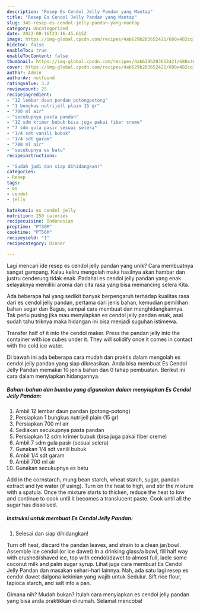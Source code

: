 ```yaml
---
description: "Resep Es Cendol Jelly Pandan yang Mantap"
title: "Resep Es Cendol Jelly Pandan yang Mantap"
slug: 345-resep-es-cendol-jelly-pandan-yang-mantap
category: Uncategorized
date: 2022-08-16T23:16:45.615Z
image: https://img-global.cpcdn.com/recipes/4ab629b283652421/680x482cq70/es-cendol-jelly-pandan-foto-resep-utama.jpg
hideToc: false
enableToc: true
enableTocContent: false
thumbnail: https://img-global.cpcdn.com/recipes/4ab629b283652421/680x482cq70/es-cendol-jelly-pandan-foto-resep-utama.jpg
cover: https://img-global.cpcdn.com/recipes/4ab629b283652421/680x482cq70/es-cendol-jelly-pandan-foto-resep-utama.jpg
author: Admin
authorAv: notfound
ratingvalue: 3.2
reviewcount: 25
recipeingredient:
- "12 lembar daun pandan potongpotong"
- "1 bungkus nutrijell plain 15 gr"
- "700 ml air"
- "secukupnya pasta pandan"
- "12 sdm krimer bubuk bisa juga pakai fiber creme"
- "7 sdm gula pasir sesuai selera"
- "1/4 sdt vanili bubuk"
- "1/4 sdt garam"
- "700 ml air"
- "secukupnya es batu"
recipeinstructions:

- "Sudah jadi dan siap dihidangkan!"
categories:
- Resep
tags:
- es
- cendol
- jelly

katakunci: es cendol jelly 
nutrition: 250 calories
recipecuisine: Indonesian
preptime: "PT30M"
cooktime: "PT56M"
recipeyield: "1"
recipecategory: Dinner

---
```





Lagi mencari ide resep es cendol jelly pandan yang unik? Cara membuatnya sangat gampang. Kalau keliru mengolah maka hasilnya akan hambar dan justru cenderung tidak enak. Padahal es cendol jelly pandan yang enak selayaknya memiliki aroma dan cita rasa yang bisa memancing selera Kita.





Ada beberapa hal yang sedikit banyak berpengaruh terhadap kualitas rasa dari es cendol jelly pandan, pertama dari jenis bahan, kemudian pemilihan bahan segar dan Bagus, sampai cara membuat dan menghidangkannya. Tak perlu pusing jika mau menyiapkan es cendol jelly pandan enak,      asal sudah tahu triknya maka hidangan ini bisa menjadi suguhan istimewa.














Transfer half of it into the cendol maker. Press the pandan jelly into the container with ice cubes under it. They will solidify once it comes in contact with the cold ice water.






Di bawah ini ada beberapa cara mudah dan praktis dalam mengolah es cendol jelly pandan yang siap dikreasikan. Anda bisa membuat Es Cendol Jelly Pandan memakai 10 jenis bahan dan 0 tahap pembuatan. Berikut ini cara dalam menyiapkan hidangannya.

<!--inarticleads1-->

##### Bahan-bahan dan bumbu yang digunakan dalam menyiapkan Es Cendol Jelly Pandan:

1. Ambil 12 lembar daun pandan (potong-potong)
1. Persiapkan 1 bungkus nutrijell plain (15 gr)
1. Persiapkan 700 ml air
1. Sediakan secukupnya pasta pandan
1. Persiapkan 12 sdm krimer bubuk (bisa juga pakai fiber creme)
1. Ambil 7 sdm gula pasir (sesuai selera)
1. Gunakan 1/4 sdt vanili bubuk
1. Ambil 1/4 sdt garam
1. Ambil 700 ml air
1. Gunakan secukupnya es batu


Add in the cornstarch, mung bean starch, wheat starch, sugar, pandan extract and lye water (if using). Turn on the heat to high, and stir the mixture with a spatula. Once the mixture starts to thicken, reduce the heat to low and continue to cook until it becomes a translucent paste. Cook until all the sugar has dissolved. 

<!--inarticleads2-->

##### Instruksi untuk membuat Es Cendol Jelly Pandan:


1. Selesai dan siap dihidangkan!

Turn off heat, discard the pandan leaves, and strain to a clean jar/bowl. Assemble ice cendol (or ice dawet) In a drinking glass/a bowl, fill half way with crushed/shaved ice, top with cendol/dawet to almost full, ladle some coconut milk and palm sugar syrup. Lihat juga cara membuat Es Cendol Jelly Pandan dan masakan sehari-hari lainnya. Nah, ada satu lagi resep es cendol dawet dalgona kekinian yang wajib untuk Sedulur. Sift rice flour, tapioca starch, and salt into a pan. 

Gimana nih? Mudah bukan? Itulah cara menyiapkan es cendol jelly pandan yang bisa anda praktikkan di rumah. Selamat mencoba!
